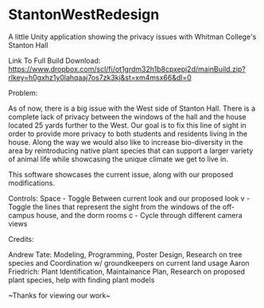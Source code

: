 # StantonWestRedesign
A little Unity application showing the privacy issues with Whitman College's Stanton Hall

Link To Full Build Download: https://www.dropbox.com/scl/fi/ot1grdm32h1b8cpxepj2d/mainBuild.zip?rlkey=h0gxhz1y0lahqaaj7os7zk3kj&st=xm4msx66&dl=0

Problem:

As of now, there is a big issue with the West side of Stanton Hall. There is a complete lack of privacy between the windows of the hall and the house located 25 yards further to the West. Our goal is to fix this line of sight in order to provide more privacy to both students and residents living in the house. Along the way we would also like to increase bio-diversity in the area by reintroducing native plant species that can support a larger variety of animal life while showcasing the unique climate we get to live in.

This software showcases the current issue, along with our proposed modifications.

Controls:
  Space - Toggle Between current look and our proposed look
  v - Toggle the lines that represent the sight from the windows of the off-campus house, and the dorm rooms
  c - Cycle through different camera views

Credits:

Andrew Tate: Modeling, Programming, Poster Design, Research on tree species and Coordination w/ groundkeepers on current land usage
Aaron Friedrich: Plant Identification, Maintainance Plan, Research on proposed plant species, help with finding plant models

\~Thanks for viewing our work\~
